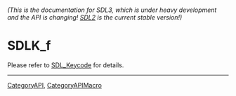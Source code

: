 ###### (This is the documentation for SDL3, which is under heavy development and the API is changing! [SDL2](https://wiki.libsdl.org/SDL2/) is the current stable version!)
# SDLK_f

Please refer to [SDL_Keycode](SDL_Keycode) for details.

----
[CategoryAPI](CategoryAPI), [CategoryAPIMacro](CategoryAPIMacro)

